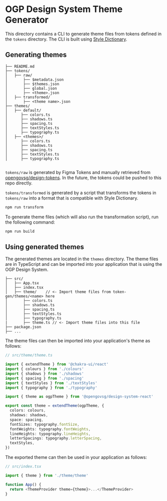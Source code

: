 # OGP Design System Theme Generator

This directory contains a CLI to generate theme files from tokens defined in the `tokens` directory.
The CLI is built using [Style Dictionary](https://amzn.github.io/style-dictionary/#/).

## Generating themes

```
├── README.md
├── tokens/
│   ├── raw/
│       ├── $metadata.json
│       ├── $themes.json
│       ├── global.json
│       ├── <theme>.json
│   ├── transformed/
│       ├── <theme name>.json
├── themes/
│   ├── default/
│      ├── colors.ts
│      ├── shadows.ts
│      ├── spacing.ts
│      ├── textStyles.ts
│      ├── typography.ts
│   ├── <themes>/
│      ├── colors.ts
│      ├── shadows.ts
│      ├── spacing.ts
│      ├── textStyles.ts
│      ├── typography.ts


```

`tokens/raw` is generated by Figma Tokens and manually retrieved from [opengovsg/design-tokens](https://github.com/opengovsg/design-tokens).
In the future, the tokens could be pushed to this repo directly.

`tokens/transformed` is generated by a script that transforms the tokens in `tokens/raw` into a format that is compatible with Style Dictionary.

```bash
npm run transform
```

To generate theme files (which will also run the transformation script), run the following command:

```bash
npm run build
```

## Using generated themes

The generated themes are located in the `themes` directory. The theme files are in TypeScript and can be imported into your application that is using the OGP Design System.

```
├── src/
│   ├── App.tsx
│   ├── index.tsx
│   ├── theme/    // <- Import theme files from token-gen/themes/<name> here
│       ├── colors.ts
│       ├── shadows.ts
│       ├── spacing.ts
│       ├── textStyles.ts
│       ├── typography.ts
|       ├── theme.ts // <- Import theme files into this file
├── package.json
├── ...
```

The theme files can then be imported into your application's theme as follows:

```typescript
// src/theme/theme.ts

import { extendTheme } from '@chakra-ui/react'
import { colours } from './colours'
import { shadows } from './shadows'
import { spacing } from './spacing'
import { textStyles } from './textStyles'
import { typography } from './typography'

import { theme as ogpTheme } from '@opengovsg/design-system-react'

export const theme = extendTheme(ogpTheme, {
  colors: colours,
  shadows: shadows,
  space: spacing,
  fontSizes: typography.fontSize,
  fontWeights: typography.fontWeights,
  lineHeights: typography.lineHeights,
  letterSpacings: typography.letterSpacing,
  textStyles,
})
```

The exported theme can then be used in your application as follows:

```typescript
// src/index.tsx

import { theme } from './theme/theme'

function App() {
  return <ThemeProvider theme={theme}>...</ThemeProvider>
}
```
